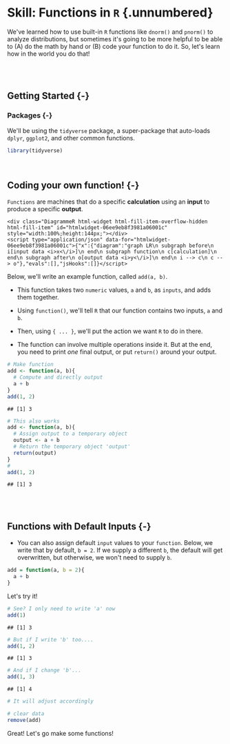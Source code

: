 # Skill: Functions in `R` {.unnumbered}



We've learned how to use built-in `R` functions like `dnorm()` and `pnorm()` to analyze distributions, but sometimes it's going to be more helpful to be able to (A) do the math by hand or (B) code your function to do it. So, let's learn how in the world you do that!

<br>
<br>

## Getting Started {-}

### Packages {-}

We'll be using the `tidyverse` package, a super-package that auto-loads `dplyr`, `ggplot2`, and other common functions.


```r
library(tidyverse)
```

<br>

## Coding your own function! {-}

`Functions` are machines that do a specific **calculation** using an **input** to produce a specific **output**.


```{=html}
<div class="DiagrammeR html-widget html-fill-item-overflow-hidden html-fill-item" id="htmlwidget-06ee9eb8f3981a06001c" style="width:100%;height:144px;"></div>
<script type="application/json" data-for="htmlwidget-06ee9eb8f3981a06001c">{"x":{"diagram":"graph LR\n subgraph before\n i[input data <i>x<\/i>]\n end\n subgraph function\n c[calculation]\n end\n subgraph after\n o[output data <i>y<\/i>]\n end\n i --> c\n c --> o"},"evals":[],"jsHooks":[]}</script>
```

Below, we'll write an example function, called `add(a, b)`. 

- This function takes two `numeric` values, `a` and `b`, as `inputs`, and adds them together. 

- Using `function()`, we'll tell `R` that our function contains two inputs, `a` and `b`. 

- Then, using `{ ... }`, we'll put the action we want `R` to do in there. 

- The function can involve multiple operations inside it. But at the end, you need to print *one* final output, or put `return()` around your output.


```r
# Make function
add <- function(a, b){
  # Compute and directly output
  a + b 
}
add(1, 2)
```

```
## [1] 3
```


```r
# This also works
add <- function(a, b){
  # Assign output to a temporary object
  output <- a + b
  # Return the temporary object 'output'
  return(output)
}
# 
add(1, 2)
```

```
## [1] 3
```

<br>
<br>

## Functions with Default Inputs {-}

- You can also assign default `input` values to your `function`. Below, we write that by default, `b = 2`. If we supply a different `b`, the default will get overwritten, but otherwise, we won't need to supply `b`.


```r
add = function(a, b = 2){
  a + b
}
```

Let's try it!


```r
# See? I only need to write 'a' now 
add(1)
```

```
## [1] 3
```

```r
# But if I write 'b' too....
add(1, 2)
```

```
## [1] 3
```

```r
# And if I change 'b'...
add(1, 3)
```

```
## [1] 4
```

```r
# It will adjust accordingly
```


```r
# clear data
remove(add)
```

Great! Let's go make some functions!


